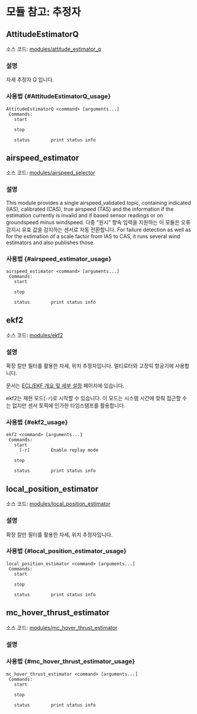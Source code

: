 # 모듈 참고: 추정자

## AttitudeEstimatorQ

소스 코드: [modules/attitude_estimator_q](https://github.com/PX4/Firmware/tree/master/src/modules/attitude_estimator_q)

### 설명

자세 추정자 Q 입니다.

### 사용법 {#AttitudeEstimatorQ_usage}

    AttitudeEstimatorQ <command> [arguments...]
     Commands:
       start
    
       stop
    
       status        print status info
    

## airspeed_estimator

소스 코드: [modules/airspeed_selector](https://github.com/PX4/Firmware/tree/master/src/modules/airspeed_selector)

### 설명

This module provides a single airspeed_validated topic, containing indicated (IAS), calibrated (CAS), true airspeed (TAS) and the information if the estimation currently is invalid and if based sensor readings or on groundspeed minus windspeed. 다중 "원시" 항속 입력을 지원하는 이 모듈은 오류 감지시 유효 값을 감지하는 센서로 자동 전환합니다. For failure detection as well as for the estimation of a scale factor from IAS to CAS, it runs several wind estimators and also publishes those.

### 사용법 {#airspeed_estimator_usage}

    airspeed_estimator <command> [arguments...]
     Commands:
       start
    
       stop
    
       status        print status info
    

## ekf2

소스 코드: [modules/ekf2](https://github.com/PX4/Firmware/tree/master/src/modules/ekf2)

### 설명

확장 칼만 필터를 활용한 자세, 위치 추정자입니다. 멀티로터와 고정익 항공기에 사용합니다.

문서는 [ECL/EKF 개요 및 세부 설정](https://docs.px4.io/master/en/advanced_config/tuning_the_ecl_ekf.html) 페이지에 있습니다.

ekf2는 재현 모드(`-r`)로 시작할 수 있습니다. 이 모드는 시스템 시간에 맞춰 접근할 수는 없지만 센서 토픽에 인가한 타임스탬프를 활용합니다.

### 사용법 {#ekf2_usage}

    ekf2 <command> [arguments...]
     Commands:
       start
         [-r]        Enable replay mode
    
       stop
    
       status        print status info
    

## local_position_estimator

소스 코드: [modules/local_position_estimator](https://github.com/PX4/Firmware/tree/master/src/modules/local_position_estimator)

### 설명

확장 칼만 필터를 활용한 자세, 위치 추정자입니다.

### 사용법 {#local_position_estimator_usage}

    local_position_estimator <command> [arguments...]
     Commands:
       start
    
       stop
    
       status        print status info
    

## mc_hover_thrust_estimator

소스 코드: [modules/mc_hover_thrust_estimator](https://github.com/PX4/Firmware/tree/master/src/modules/mc_hover_thrust_estimator)

### 설명

### 사용법 {#mc_hover_thrust_estimator_usage}

    mc_hover_thrust_estimator <command> [arguments...]
     Commands:
       start
    
       stop
    
       status        print status info